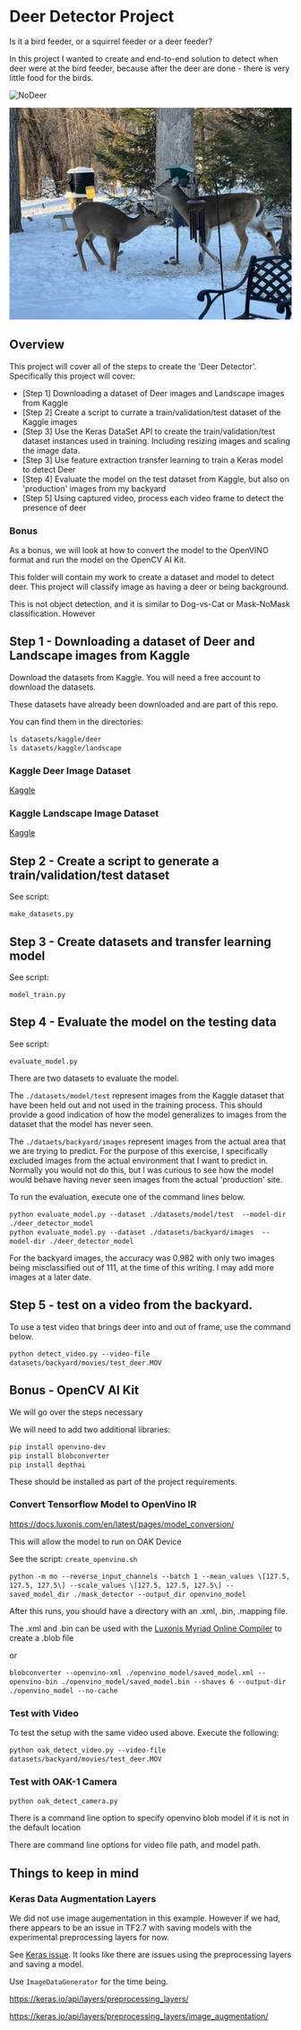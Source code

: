 # Deer Detector Project

Is it a bird feeder, or a squirrel feeder or a deer feeder?

In this project I wanted to create and end-to-end solution to detect when deer were at the bird feeder, because after the deer are done - there is very little food for the birds.

![NoDeer](datasets/backyard/images/background/IMG_0281.jpeg)

![Deer](datasets/backyard/images/deer/IMG_0274.jpeg)

## Overview

This project will cover all of the steps to create the 'Deer Detector'.  Specifically this project will cover:

* [Step 1] Downloading a dataset of Deer images and Landscape images from Kaggle
* [Step 2] Create a script to currate a train/validation/test dataset of the Kaggle images
* [Step 3] Use the Keras DataSet API to create the train/validation/test dataset instances used in training.  Including resizing images and scaling the image data.
* [Step 3] Use feature extraction transfer learning to train a Keras model to detect Deer
* [Step 4] Evaluate the model on the test dataset from Kaggle, but also on 'production' images from my backyard
* [Step 5] Using captured video, process each video frame to detect the presence of deer

### Bonus
As a bonus, we will look at how to convert the model to the OpenVINO format and run the model on the OpenCV AI Kit.

This folder will contain my work to create a dataset and model to detect deer.  This project will classify image as having a deer or being background.

This is not object detection, and it is similar to Dog-vs-Cat or Mask-NoMask classification. However

## Step 1 - Downloading a dataset of Deer and Landscape images from Kaggle

Download the datasets from Kaggle. You will need a free account to download the datasets.

These datasets have already been downloaded and are part of this repo.

You can find them in the directories:

```shell
ls datasets/kaggle/deer
ls datasets/kaggle/landscape
```

### Kaggle Deer Image Dataset

[Kaggle](https://www.kaggle.com/faisalakhtar/images-of-deer-for-svm-classifier)

### Kaggle Landscape Image Dataset

[Kaggle](https://www.kaggle.com/arnaud58/landscape-pictures)

## Step 2 - Create a script to generate a train/validation/test dataset 

See script:
```text
make_datasets.py
```

## Step 3 - Create datasets and transfer learning model

See script:
```text
model_train.py
```

## Step 4 - Evaluate the model on the testing data

See script:
```text
evaluate_model.py
```

There are two datasets to evaluate the model.

The `./datasets/model/test` represent images from the Kaggle dataset that have been held out and not used in the training process.  This should provide a good indication of how the model generalizes to images from the dataset that the model has never seen.

The `./dataets/backyard/images` represent images from the actual area that we are trying to predict.  For the purpose of this exercise, I specifically excluded images from the actual environment that I want to predict in.  Normally you would not do this, but I was curious to see how the model would behave having never seen images from the actual 'production' site.

To run the evaluation, execute one of the command lines below.

```shell
python evaluate_model.py --dataset ./datasets/model/test  --model-dir ./deer_detector_model
python evaluate_model.py --dataset ./datasets/backyard/images  --model-dir ./deer_detector_model
```

For the backyard images, the accuracy was 0.982 with only two images being misclassified out of 111, at the time of this writing. I may add more images at a later date.

## Step 5 - test on a video from the backyard.

To use a test video that brings deer into and out of frame, use the command below.

```shell
python detect_video.py --video-file datasets/backyard/movies/test_deer.MOV
```

## Bonus - OpenCV AI Kit

We will go over the steps necessary

We will need to add two additional libraries:

```shell
pip install openvino-dev
pip install blobconverter
pip install depthai
```

These should be installed as part of the project requirements.

### Convert Tensorflow Model to OpenVino IR
https://docs.luxonis.com/en/latest/pages/model_conversion/

This will allow the model to run on OAK Device

See the script: `create_openvino.sh`

```shell
python -m mo --reverse_input_channels --batch 1 --mean_values \[127.5, 127.5, 127.5\] --scale_values \[127.5, 127.5, 127.5\] --saved_model_dir ./mask_detector --output_dir openvino_model
```

After this runs, you should have a directory with an .xml, .bin, .mapping file.  

The .xml and .bin can be used with the [Luxonis Myriad Online Compiler](http://blobconverter.luxonis.com) to create a .blob file

or

```shell
blobconverter --openvino-xml ./openvino_model/saved_model.xml --openvino-bin ./openvino_model/saved_model.bin --shaves 6 --output-dir ./openvino_model --no-cache
```

### Test with Video

To test the setup with the same video used above.  Execute the following:

```shell
python oak_detect_video.py --video-file datasets/backyard/movies/test_deer.MOV
```

### Test with OAK-1 Camera

```shell
python oak_detect_camera.py
```

There is a command line option to specify openvino blob model if it is not in the default location


There are command line options for video file path, and model path.

## Things to keep in mind

### Keras Data Augmentation Layers

We did not use image augementation in this example.  However if we had, there appears to be an issue in TF2.7 with saving models with the experimental preprocessing layers for now. 

See [Keras issue](https://github.com/keras-team/keras/issues/15699).  It looks like there are issues using the preprocessing layers and saving a model.

Use `ImageDataGenerator` for the time being.

https://keras.io/api/layers/preprocessing_layers/

https://keras.io/api/layers/preprocessing_layers/image_augmentation/

